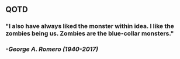 ## QOTD

### "I also have always liked the monster within idea. I like the zombies being us. Zombies are the blue-collar monsters."

### *-George A. Romero (1940-2017)*
